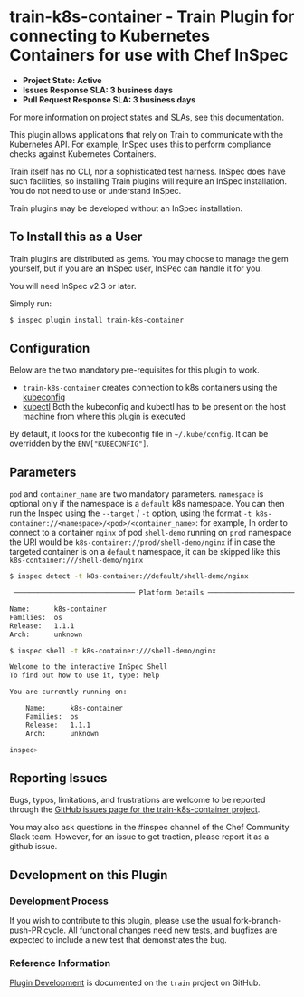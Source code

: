 # train-k8s-container - Train Plugin for connecting to Kubernetes Containers for use with Chef InSpec

* **Project State: Active**
* **Issues Response SLA: 3 business days**
* **Pull Request Response SLA: 3 business days**

For more information on project states and SLAs, see [this documentation](https://github.com/chef/chef-oss-practices/blob/master/repo-management/repo-states.md).

This plugin allows applications that rely on Train to communicate with the Kubernetes API.  For example, InSpec uses this to perform compliance checks against Kubernetes Containers.

Train itself has no CLI, nor a sophisticated test harness.  InSpec does have such facilities, so installing Train plugins will require an InSpec installation.  You do not need to use or understand InSpec.

Train plugins may be developed without an InSpec installation.

## To Install this as a User

Train plugins are distributed as gems.  You may choose to manage the gem yourself, but if you are an InSpec user, InSPec can handle it for you.

You will need InSpec v2.3 or later.

Simply run:

```bash
$ inspec plugin install train-k8s-container
```

## Configuration

Below are the two mandatory pre-requisites for this plugin to work.
- `train-k8s-container` creates connection to k8s containers using the [kubeconfig](https://kubernetes.io/docs/concepts/configuration/organize-cluster-access-kubeconfig/)
- [kubectl](https://kubernetes.io/docs/tasks/tools/#kubectl)
Both the kubeconfig and kubectl has to be present on the host machine from where this plugin is executed 

By default, it looks for the kubeconfig file in `~/.kube/config`. It can be overridden by the `ENV["KUBECONFIG"]`.

## Parameters

`pod` and `container_name` are two mandatory parameters. `namespace` is optional only if the namespace is a `default` k8s namespace.
You can then run the Inspec using the `--target` / `-t` option, using the format `-t k8s-container://<namespace>/<pod>/<container_name>`:
for example, 
In order to connect to a container `nginx` of pod `shell-demo` running on `prod` namespace 
the URI would be `k8s-container://prod/shell-demo/nginx`
if in case the targeted container is on a `default` namespace, it can be skipped like this `k8s-container:///shell-demo/nginx`

```bash
$ inspec detect -t k8s-container://default/shell-demo/nginx

 ────────────────────────────── Platform Details ──────────────────────────────

Name:      k8s-container
Families:  os
Release:   1.1.1
Arch:      unknown
```

```bash
$ inspec shell -t k8s-container:///shell-demo/nginx

Welcome to the interactive InSpec Shell
To find out how to use it, type: help

You are currently running on:

    Name:      k8s-container
    Families:  os
    Release:   1.1.1
    Arch:      unknown

inspec>
```

## Reporting Issues

Bugs, typos, limitations, and frustrations are welcome to be reported through the [GitHub issues page for the train-k8s-container project](https://github.com/inspec/train-k8s-container/issues).

You may also ask questions in the #inspec channel of the Chef Community Slack team.  However, for an issue to get traction, please report it as a github issue.

## Development on this Plugin

### Development Process

If you wish to contribute to this plugin, please use the usual fork-branch-push-PR cycle.  All functional changes need new tests, and bugfixes are expected to include a new test that demonstrates the bug.

### Reference Information

[Plugin Development](https://github.com/inspec/train/blob/master/docs/dev/plugins.md) is documented on the `train` project on GitHub.